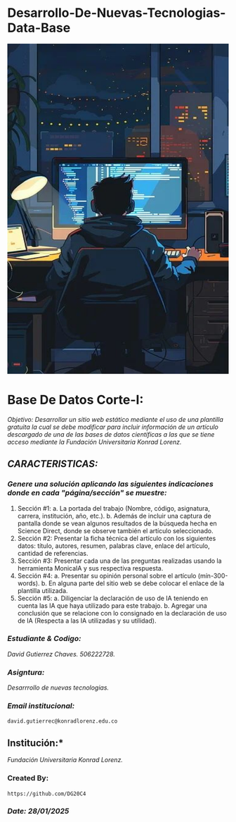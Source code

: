 # Desarrollo-De-Nuevas-Tecnologias-Data-Base
<p align="center">
  <img width="600" height="750" src="Assets/Developer programmer-Программист-разработчик.jpeg" alt="Desarrollo-De-Nuevas-Tecnologias-Data-Base">
</p>

# Base De Datos Corte-I:
*Objetivo: Desarrollar un sitio web estático mediante el uso de una plantilla gratuita la cual se debe modificar para incluir información de un artículo descargado de una de las bases de datos científicas a las que se tiene acceso mediante la Fundación Universitaria Konrad Lorenz.*

## *CARACTERISTICAS:*
### *Genere una solución aplicando las siguientes indicaciones donde en cada "página/sección" se muestre:*
1. Sección #1:
    a. La portada del trabajo (Nombre, código, asignatura, carrera, institución, año, etc.).
    b. Además de incluir una captura de pantalla donde se vean algunos resultados de la búsqueda hecha en Science Direct, donde se observe también el artículo seleccionado.
2. Sección #2: Presentar la ficha técnica del artículo con los siguientes datos: título, autores, resumen, palabras clave, enlace del artículo, cantidad de referencias.
3. Sección #3: Presentar cada una de las preguntas realizadas usando la herramienta MonicaIA y sus respectiva respuesta.
4. Sección #4:
    a. Presentar su opinión personal sobre el artículo (mín-300-words).
    b. En alguna parte del sitio web se debe colocar el enlace de la plantilla utilizada.
6. Sección #5: 
a. Diligenciar la declaración de uso de IA teniendo en cuenta las IA que haya utilizado para este trabajo.
b. Agregar una conclusión que se relacione con lo consignado en la declaración de uso de IA (Respecta a las IA utilizadas y su utilidad).

### *Estudiante & Codigo:* 
*David Gutierrez Chaves. 506222728.* 

### *Asigntura:* 
*Desarrrollo de nuevas tecnologias.*

### *Email institucional:* 
    david.gutierrec@konradlorenz.edu.co  

## Institución:* 
*Fundación Universitaria Konrad Lorenz.*

### Created By:
    https://github.com/DG20C4

### *Date: 28/01/2025*
